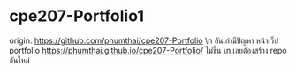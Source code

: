 ﻿# cpe207-Portfolio1
origin: https://github.com/phumthai/cpe207-Portfolio \n
อันเก่ามีปัญหา หน้าเว็ป portfolio https://phumthai.github.io/cpe207-Portfolio/ ไม่ขึ้น \n
เลยต้องสร้าง repo อันใหม่
